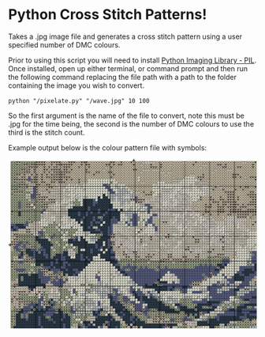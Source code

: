 # Python Cross Stitch Patterns!
Takes a .jpg image file and generates a cross stitch pattern using a user specified number of DMC colours.

Prior to using this script you will need to install [Python Imaging Library - PIL](http://www.pythonware.com/products/pil/). 
Once installed, open up either terminal, or command prompt and then run the following command replacing the file path with a 
path to the folder containing the image you wish to convert.

    python "/pixelate.py" "/wave.jpg" 10 100
    
 So the first argument is the name of the file to convert, note this must be .jpg for the time being, the second is the 
 number of DMC colours to use the third is the stitch count.
 
 Example output below is the colour pattern file with symbols:

 ![Output Image](https://github.com/PaulMakesStuff/Python_Cross_Stitch/blob/master/col_sym.png)
